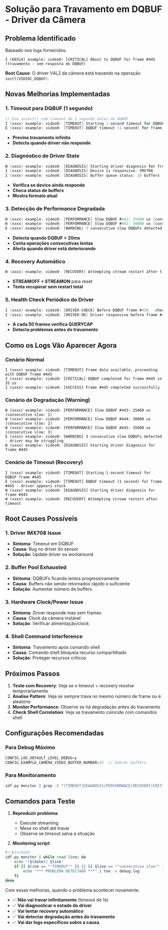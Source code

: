 # Solução para Travamento em DQBUF - Driver da Câmera

## Problema Identificado

Baseado nos logs fornecidos:
```
I (60314) example: video0: [CRITICAL] About to DQBUF for frame #445
(travamento - sem resposta do DQBUF)
```

**Root Cause**: O driver V4L2 da câmera está travando na operação `ioctl(VIDIOC_DQBUF)`.

## Novas Melhorias Implementadas

### 1. **Timeout para DQBUF (1 segundo)**
```c
// Usa select() com timeout de 1 segundo antes do DQBUF
I (xxxx) example: video0: [TIMEOUT] Starting 1-second timeout for DQBUF frame #445
E (xxxx) example: video0: [TIMEOUT] DQBUF timeout (1 second) for frame #445 - driver appears stuck
```
- **Previne travamento infinito**
- **Detecta quando driver não responde**

### 2. **Diagnóstico de Driver State**
```c
W (xxxx) example: video0: [DIAGNOSIS] Starting driver diagnosis for frame #445
I (xxxx) example: video0: [DIAGNOSIS] Device is responsive: IMX708
I (xxxx) example: video0: [DIAGNOSIS] Buffer queue status: 16 buffers
```
- **Verifica se device ainda responde**
- **Checa status de buffers**
- **Mostra formato atual**

### 3. **Detecção de Performance Degradada**
```c
W (xxxx) example: video0: [PERFORMANCE] Slow DQBUF #442: 25460 us (consecutive slow: 1)
W (xxxx) example: video0: [PERFORMANCE] Slow DQBUF #443: 30000 us (consecutive slow: 2)
E (xxxx) example: video0: [WARNING] 3 consecutive slow DQBUFs detected - driver may be struggling
```
- **Detecta quando DQBUF > 20ms**
- **Conta operações consecutivas lentas**
- **Alerta quando driver está deteriorando**

### 4. **Recovery Automático**
```c
W (xxxx) example: video0: [RECOVERY] Attempting stream restart after timeout
```
- **STREAMOFF + STREAMON** para reset
- **Tenta recuperar sem restart total**

### 5. **Health Check Periódico do Driver**
```c
I (xxxx) example: video0: [DRIVER-CHECK] Before DQBUF frame #450 - checking driver health
I (xxxx) example: video0: [DRIVER-OK] Driver responsive before frame #450
```
- **A cada 50 frames verifica QUERYCAP**
- **Detecta problemas antes do travamento**

## Como os Logs Vão Aparecer Agora

### **Cenário Normal**
```
I (xxxx) example: video0: [TIMEOUT] Frame data available, proceeding with DQBUF frame #445
I (xxxx) example: video0: [CRITICAL] DQBUF completed for frame #445 in 35 us
I (xxxx) example: video0: [SUCCESS] Frame #445 completed successfully
```

### **Cenário de Degradação (Warning)**
```
W (xxxx) example: video0: [PERFORMANCE] Slow DQBUF #443: 25460 us (consecutive slow: 1)
W (xxxx) example: video0: [PERFORMANCE] Slow DQBUF #444: 30000 us (consecutive slow: 2)
W (xxxx) example: video0: [PERFORMANCE] Slow DQBUF #445: 35000 us (consecutive slow: 3)
E (xxxx) example: video0: [WARNING] 3 consecutive slow DQBUFs detected - driver may be struggling
W (xxxx) example: video0: [DIAGNOSIS] Starting driver diagnosis for frame #445
```

### **Cenário de Timeout (Recovery)**
```
I (xxxx) example: video0: [TIMEOUT] Starting 1-second timeout for DQBUF frame #445
E (xxxx) example: video0: [TIMEOUT] DQBUF timeout (1 second) for frame #445 - driver appears stuck
W (xxxx) example: video0: [DIAGNOSIS] Starting driver diagnosis for frame #445
W (xxxx) example: video0: [RECOVERY] Attempting stream restart after timeout
```

## Root Causes Possíveis

### 1. **Driver IMX708 Issue**
- **Sintoma**: Timeout em DQBUF
- **Causa**: Bug no driver do sensor
- **Solução**: Update driver ou workaround

### 2. **Buffer Pool Exhausted**
- **Sintoma**: DQBUFs ficando lentos progressivamente
- **Causa**: Buffers não sendo retornados rápido o suficiente
- **Solução**: Aumentar número de buffers

### 3. **Hardware Clock/Power Issue**
- **Sintoma**: Driver responde mas sem frames
- **Causa**: Clock da câmera instável
- **Solução**: Verificar alimentação/clock

### 4. **Shell Command Interference**
- **Sintoma**: Travamento após comando shell
- **Causa**: Comando shell bloqueia recurso compartilhado
- **Solução**: Proteger recursos críticos

## Próximos Passos

1. **Teste com Recovery**: Veja se o timeout + recovery resolve temporariamente
2. **Analise Pattern**: Veja se sempre trava no mesmo número de frame ou é aleatório
3. **Monitor Performance**: Observe se há degradação antes do travamento
4. **Check Shell Correlation**: Veja se travamento coincide com comandos shell

## Configurações Recomendadas

### **Para Debug Máximo**
```c
CONFIG_LOG_DEFAULT_LEVEL_DEBUG=y
CONFIG_EXAMPLE_CAMERA_VIDEO_BUFFER_NUMBER=32  // Dobrar buffers
```

### **Para Monitoramento**
```bash
idf.py monitor | grep -E "(TIMEOUT|DIAGNOSIS|PERFORMANCE|RECOVERY|CRITICAL.*DQBUF)"
```

## Comandos para Teste

1. **Reproduzir problema**:
   - Execute streaming
   - Mexe no shell até travar
   - Observe se timeout salva a situação

2. **Monitoring script**:
```bash
#!/bin/bash
idf.py monitor | while read line; do
    echo "[$(date)] $line"
    if [[ $line == *"TIMEOUT"* ]] || [[ $line == *"consecutive slow"* ]]; then
        echo "*** PROBLEMA DETECTADO ***" | tee -a debug.log
    fi
done
```

Com essas melhorias, quando o problema acontecer novamente:
- ✅ **Não vai travar infinitamente** (timeout de 1s)
- ✅ **Vai diagnosticar o estado do driver**
- ✅ **Vai tentar recovery automático**
- ✅ **Vai detectar degradação antes do travamento**
- ✅ **Vai dar logs específicos sobre a causa**
